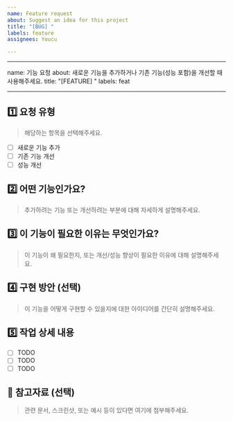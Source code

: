```yaml
---
name: Feature request
about: Suggest an idea for this project
title: "[BUG] "
labels: feature
assignees: Youcu

---
```


---
name: 기능 요청
about: 새로운 기능을 추가하거나 기존 기능(성능 포함)을 개선할 때 사용해주세요.
title: "[FEATURE] "
labels: feat

---

## 1️⃣ 요청 유형

> 해당하는 항목을 선택해주세요. 
- [ ] 새로운 기능 추가
- [ ] 기존 기능 개선
- [ ] 성능 개선

## 2️⃣ 어떤 기능인가요?

> 추가하려는 기능 또는 개선하려는 부분에 대해 자세하게 설명해주세요.

## 3️⃣ 이 기능이 필요한 이유는 무엇인가요?

> 이 기능이 왜 필요한지, 또는 개선/성능 향상이 필요한 이유에 대해 설명해주세요.

## 4️⃣ 구현 방안 (선택)

> 이 기능을 어떻게 구현할 수 있을지에 대한 아이디어를 간단히 설명해주세요.

## 5️⃣ 작업 상세 내용

- [ ] TODO
- [ ] TODO
- [ ] TODO

## 📎 참고자료 (선택)

> 관련 문서, 스크린샷, 또는 예시 등이 있다면 여기에 첨부해주세요.
